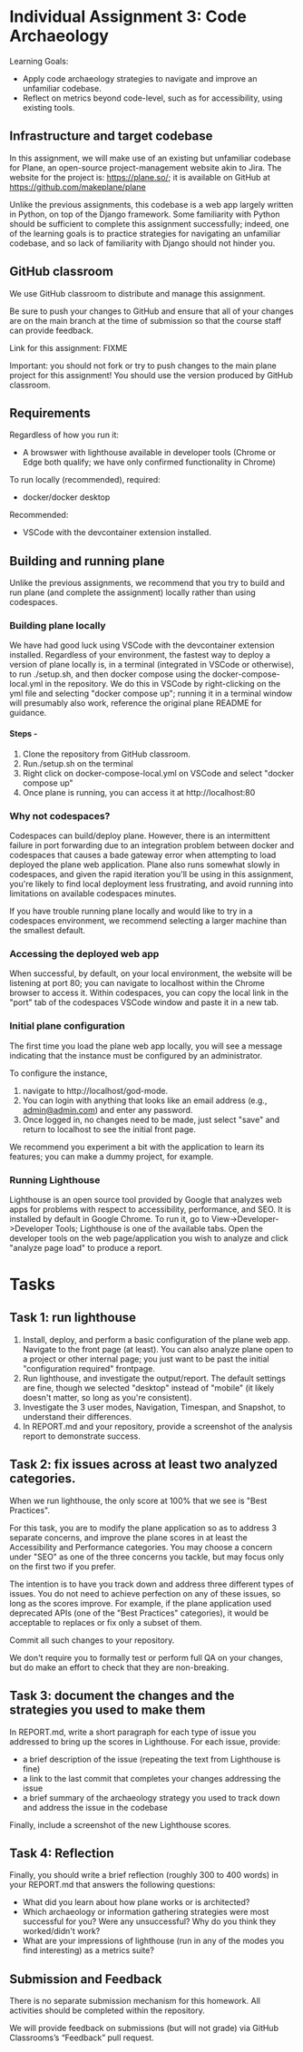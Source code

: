 # Individual Assignment 3: Code Archaeology 

Learning Goals:
* Apply code archaeology strategies to navigate and improve an unfamiliar codebase.
* Reflect on metrics beyond code-level, such as for accessibility, using existing tools. 

## Infrastructure and target codebase

In this assignment, we will make use of an existing but unfamiliar codebase for
Plane, an open-source project-management website akin to Jira.  The website for
the project is: https://plane.so/; it is available on GitHub at
https://github.com/makeplane/plane

Unlike the previous assignments, this codebase is a web app largely
written in Python, on top of the Django framework.  Some familiarity with Python
should be sufficient to complete this assignment successfully; indeed, one of
the learning goals is to practice strategies for navigating an unfamiliar
codebase, and so lack of familiarity with Django should not hinder you.  

## GitHub classroom

We use GitHub classroom to distribute and manage this assignment.  

Be sure to push your changes to GitHub and ensure that all of your changes are
on the main branch at the time of submission so that the course staff can
provide feedback.

Link for this assignment: FIXME

Important: you should not fork or try to push changes to the main plane project
for this assignment! You should use the version produced by GitHub classroom. 

## Requirements

Regardless of how you run it:
* A browswer with lighthouse available in developer tools (Chrome or Edge both qualify; we have only confirmed functionality in Chrome)

To run locally (recommended), required:
* docker/docker desktop

Recommended: 
* VSCode with the devcontainer extension installed.

## Building and running plane

Unlike the previous assignments, we recommend that you try to build and run
plane (and complete the assignment) locally rather than using codespaces.

### Building plane locally

We have had good luck using VSCode with the devcontainer extension installed.
Regardless of your environment, the fastest way to deploy a version of
plane locally is, in a terminal (integrated in VSCode or otherwise), to run ./setup.sh, and then docker compose
using the docker-compose-local.yml in the repository.  We do this in VSCode by right-clicking on
the yml file and selecting "docker compose up"; running it in a terminal window
will presumably also work, reference the original plane README for guidance.

#### Steps - 

1. Clone the repository from GitHub classroom.
2. Run./setup.sh on the terminal
3. Right click on docker-compose-local.yml on VSCode and select "docker compose up"
4. Once plane is running, you can access it at http://localhost:80

### Why not codespaces?

Codespaces can build/deploy plane. However, there is an intermittent failure
in port forwarding due to an integration problem between docker and codespaces that causes a bade gateway error when attempting to
load deployed the plane web application.  Plane also runs somewhat slowly in
codespaces, and given the rapid iteration you'll be using in this
assignment, you're likely to find local deployment less frustrating, and avoid running into limitations on available codespaces minutes. 

If you have trouble running plane locally and would like to try in a codespaces
environment, we recommend selecting a larger machine than the smallest default.

### Accessing the deployed web app

When successful, by default, on your local environment, the website will be
listening at port 80; you can navigate to localhost within the Chrome browser to
access it.  Within codespaces, you can copy the local link in the "port" tab of
the codespaces VSCode window and paste it in a new tab.  

### Initial plane configuration

The first time you load the plane web app locally, you will see a message
indicating that the instance must be configured by an administrator.

To configure the instance, 

1. navigate to http://localhost/god-mode.  
2. You can login with anything that looks like an email address (e.g., admin@admin.com) and enter any
password.
3.  Once logged in, no changes need to be made, just select "save" and return to localhost to see the initial front page.

We recommend you experiment a bit with the application to learn its features;
you can make a dummy project, for example.

### Running Lighthouse

Lighthouse is an open source tool provided by Google that analyzes web apps for problems with respect to accessibility, performance, and SEO. It is installed by default in Google Chrome. To run it, go to View->Developer->Developer Tools; Lighthouse is one of the available tabs.  Open the developer tools on the web page/application you wish to analyze and click "analyze page load" to produce a report. 

# Tasks

## Task 1: run lighthouse

1. Install, deploy, and perform a basic configuration of the plane web app. Navigate to the front page (at least).  You can also analyze plane open to a project or other internal page; you just want to be past the initial "configuration required" frontpage.
2. Run lighthouse, and investigate the output/report. The default settings are fine, though we selected "desktop" instead of
   "mobile" (it likely doesn't matter, so long as you're consistent).
3. Investigate the 3 user modes, Navigation, Timespan, and Snapshot, to understand their differences. 
4. In REPORT.md and your repository, provide a screenshot of the analysis report to demonstrate success. 

## Task 2: fix issues across at least two analyzed categories. 

When we run lighthouse, the only score at 100% that we see is "Best Practices".

For this task, you are to modify the plane application so as to address 3 separate concerns, and improve the plane scores in at least the Accessibility and Performance categories.   You may choose a
concern under "SEO" as one of the three concerns you tackle, but may focus only on the first two if you
prefer.

The intention is to have you track down and address three different types of issues. You do not need to achieve perfection on any of these issues, so long as the scores improve.  For example, if the plane application used deprecated APIs (one of the "Best Practices" categories), it would be acceptable to replaces or fix only a subset of them.  

Commit all such changes to your repository.

We don't require you to formally test or perform full QA on your changes, but do
make an effort to check that they are non-breaking.

## Task 3: document the changes and the strategies you used to make them

In REPORT.md, write a short paragraph for each type of issue you addressed to
bring up the scores in Lighthouse.  For each issue, provide:

* a brief description of the issue (repeating the text from Lighthouse is fine)
* a link to the last commit that completes your changes addressing the issue
* a brief summary of the archaeology strategy you used to track down and address the issue in the
  codebase 

Finally, include a screenshot of the new Lighthouse scores.

## Task 4: Reflection

Finally, you should write a brief reflection (roughly 300 to 400 words) in your
REPORT.md that answers the following questions:

* What did you learn about how plane works or is architected?
* Which archaeology or information gathering strategies were most successful for you? Were any unsuccessful? Why do you think they worked/didn't work?
* What are your impressions of lighthouse (run in any of the modes you find interesting) as a metrics suite? 

## Submission and Feedback

There is no separate submission mechanism for this homework. All activities
should be completed within the repository. 

We will provide feedback on submissions (but will not grade) via GitHub
Classrooms’s “Feedback” pull request.




